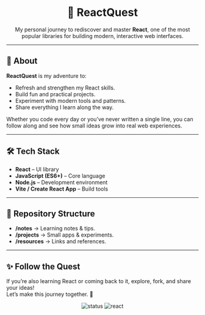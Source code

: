<h1 align="center">🚀 ReactQuest</h1>

<p align="center">
  My personal journey to rediscover and master <strong>React</strong>, one of the most popular libraries for building modern, interactive web interfaces.
</p>

---

## 📖 About
**ReactQuest** is my adventure to:
- Refresh and strengthen my React skills.
- Build fun and practical projects.
- Experiment with modern tools and patterns.
- Share everything I learn along the way.

Whether you code every day or you’ve never written a single line, you can follow along and see how small ideas grow into real web experiences.

---

## 🛠️ Tech Stack
- **React** – UI library
- **JavaScript (ES6+)** – Core language
- **Node.js** – Development environment
- **Vite / Create React App** – Build tools

---

## 📂 Repository Structure
- **/notes** → Learning notes & tips.
- **/projects** → Small apps & experiments.
- **/resources** → Links and references.

---

## ✨ Follow the Quest
If you’re also learning React or coming back to it, explore, fork, and share your ideas!  
Let’s make this journey together. 🚀

<p align="center">
  <img src="https://img.shields.io/badge/Status-Active-brightgreen?style=for-the-badge" alt="status" />
  <img src="https://img.shields.io/badge/Made%20with-React-blue?style=for-the-badge&logo=react" alt="react" />
</p>
